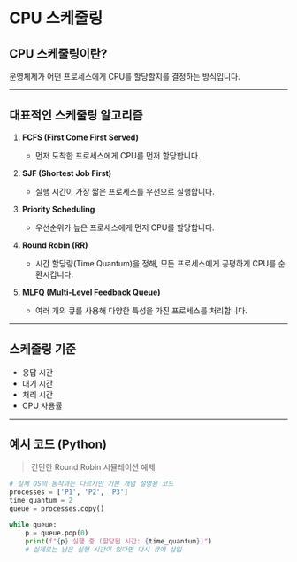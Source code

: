 #  CPU 스케줄링

##  CPU 스케줄링이란?
운영체제가 어떤 프로세스에게 CPU를 할당할지를 결정하는 방식입니다.

---

##  대표적인 스케줄링 알고리즘

1. **FCFS (First Come First Served)**  
   - 먼저 도착한 프로세스에게 CPU를 먼저 할당합니다.

2. **SJF (Shortest Job First)**  
   - 실행 시간이 가장 짧은 프로세스를 우선으로 실행합니다.

3. **Priority Scheduling**  
   - 우선순위가 높은 프로세스에게 먼저 CPU를 할당합니다.

4. **Round Robin (RR)**  
   - 시간 할당량(Time Quantum)을 정해, 모든 프로세스에게 공평하게 CPU를 순환시킵니다.

5. **MLFQ (Multi-Level Feedback Queue)**  
   - 여러 개의 큐를 사용해 다양한 특성을 가진 프로세스를 처리합니다.

---

##  스케줄링 기준
- 응답 시간
- 대기 시간
- 처리 시간
- CPU 사용률

---

##  예시 코드 (Python)

> 간단한 Round Robin 시뮬레이션 예제

```python
# 실제 OS의 동작과는 다르지만 기본 개념 설명용 코드
processes = ['P1', 'P2', 'P3']
time_quantum = 2
queue = processes.copy()

while queue:
    p = queue.pop(0)
    print(f"{p} 실행 중 (할당된 시간: {time_quantum})")
    # 실제로는 남은 실행 시간이 있다면 다시 큐에 삽입

